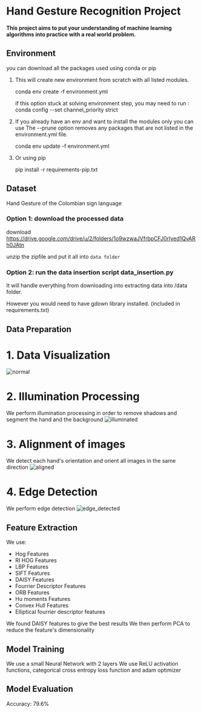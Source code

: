 # Hand Gesture Recognition Project

**This project aims to put your understanding of machine learning algorithms into practice
with a real world problem.**
## Environment

you can download all the packages used using conda or pip
1. This will create new environment from scratch with all listed modules.

    conda env create -f environment.yml

    if this option stuck at solving environment step, you may need to run : conda config --set channel_priority strict

2. If you already have an env and want to install the modules only you can use
The --prune option removes any packages that are not listed in the environment.yml file.

    conda env update -f environment.yml

3. Or using pip
    
    pip install -r requirements-pip.txt


## Dataset
Hand Gesture of the Colombian sign language

### Option 1: download the processed data

download https://drive.google.com/drive/u/2/folders/1o9wzwaJVfrbpCFJ0rIyed1QvARh0JAtn

unzip the zipfile and put it all into `data folder`

### Option 2: run the data insertion script data_insertion.py

It will handle everything from downloading into extracting data into /data folder.

However you would need to have gdown library installed. (included in requirements.txt)

## Data Preparation
# 1. Data Visualization
![normal](https://github.com/Nader-Youhanna/Hand-Gesture-Recognition/assets/62957935/d8abcb72-a9df-405c-8150-328c2388e527)


# 2. Illumination Processing
We perform illumination processing in order to remove shadows and segment the hand and the background
![illuminated](https://github.com/Nader-Youhanna/Hand-Gesture-Recognition/assets/62957935/d619d84f-d055-4d87-a9b7-d7f45b9aa3ff)

# 3. Alignment of images
We detect each hand's orientation and orient all images in the same direction
![aligned](https://github.com/Nader-Youhanna/Hand-Gesture-Recognition/assets/62957935/4a273fc2-8ece-461d-b826-6f071eb4476b)

# 4. Edge Detection
We perform edge detection
![edge_detected](https://github.com/Nader-Youhanna/Hand-Gesture-Recognition/assets/62957935/532f16ce-5f50-421c-90c7-f78f0527b7a8)

## Feature Extraction
We use:
- Hog Features
- RI HOG Features
- LBP Features
- SIFT Features
- DAISY Features
- Fourrier Descriptor Features
- ORB Features
- Hu moments Features
- Convex Hull Features
- Elliptical fourrier descriptor features

We found DAISY features to give the best results
We then perform PCA to reduce the feature's dimensionality

## Model Training
We use a small Neural Network with 2 layers
We use ReLU activation functions, categorical cross entropy loss function and adam optimizer

## Model Evaluation
Accuracy: 79.6%
